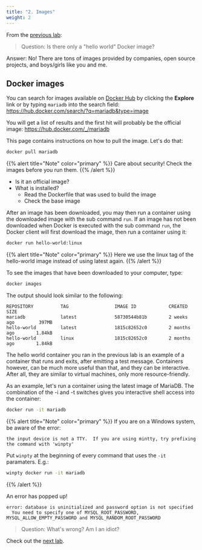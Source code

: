```yaml
---
title: "2. Images"
weight: 2
---
```


From the [previous lab](../01/):

> Question: Is there only a "hello world" Docker image?

Answer: No! There are tons of images provided by companies, open source projects, and boys/girls like you and me.


## Docker images

You can search for images available on [Docker Hub](https://hub.docker.com) by clicking the **Explore** link or by typing `mariadb` into the search field: <https://hub.docker.com/search/?q=mariadb&type=image>

You will get a list of results and the first hit will probably be the official image: <https://hub.docker.com/_/mariadb>

This page contains instructions on how to pull the image. Let's do that:

```bash
docker pull mariadb
```

{{% alert title="Note" color="primary" %}}
Care about security! Check the images before you run them.
{{% /alert %}}

* Is it an official image?
* What is installed?
  * Read the Dockerfile that was used to build the image
  * Check the base image

After an image has been downloaded, you may then run a container using the downloaded image with the sub command `run`. If an image has not been downloaded when Docker is executed with the sub command `run`, the Docker client will first download the image, then run a container using it:

```bash
docker run hello-world:linux
```

{{% alert title="Note" color="primary" %}}
Here we use the linux tag of the hello-world image instead of using latest again.
{{% /alert %}}

To see the images that have been downloaded to your computer, type:

```bash
docker images
```

The output should look similar to the following:

```
REPOSITORY          TAG                 IMAGE ID            CREATED             SIZE
mariadb             latest              58730544b81b        2 weeks ago         397MB
hello-world         latest              1815c82652c0        2 months ago        1.84kB
hello-world         linux               1815c82652c0        2 months ago        1.84kB
```

The hello world container you ran in the previous lab is an example of a container that runs and exits, after emitting a test message. Containers however, can be much more useful than that, and they can be interactive. After all, they are similar to virtual machines, only more resource-friendly.

As an example, let's run a container using the latest image of MariaDB. The combination of the -i and -t switches gives you interactive shell access into the container:

```bash
docker run -it mariadb
```

{{% alert title="Note" color="primary" %}}
If you are on a Windows system, be aware of the error:

```
the input device is not a TTY.  If you are using mintty, try prefixing the command with 'winpty'
```

Put `winpty` at the beginning of every command that uses the `-it` paramaters. E.g.:

```bash
winpty docker run -it mariadb
```

{{% /alert %}}

An error has popped up!

```
error: database is uninitialized and password option is not specified
  You need to specify one of MYSQL_ROOT_PASSWORD, MYSQL_ALLOW_EMPTY_PASSWORD and MYSQL_RANDOM_ROOT_PASSWORD
```

> Question: What's wrong? Am I an idiot?

Check out the [next lab](../03/).
